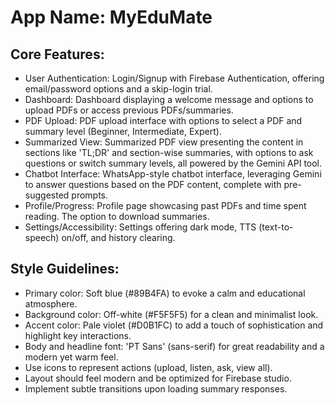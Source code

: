 # **App Name**: MyEduMate

## Core Features:

- User Authentication: Login/Signup with Firebase Authentication, offering email/password options and a skip-login trial.
- Dashboard: Dashboard displaying a welcome message and options to upload PDFs or access previous PDFs/summaries.
- PDF Upload: PDF upload interface with options to select a PDF and summary level (Beginner, Intermediate, Expert).
- Summarized View: Summarized PDF view presenting the content in sections like 'TL;DR' and section-wise summaries, with options to ask questions or switch summary levels, all powered by the Gemini API tool.
- Chatbot Interface: WhatsApp-style chatbot interface, leveraging Gemini to answer questions based on the PDF content, complete with pre-suggested prompts.
- Profile/Progress: Profile page showcasing past PDFs and time spent reading. The option to download summaries.
- Settings/Accessibility: Settings offering dark mode, TTS (text-to-speech) on/off, and history clearing.

## Style Guidelines:

- Primary color: Soft blue (#89B4FA) to evoke a calm and educational atmosphere.
- Background color: Off-white (#F5F5F5) for a clean and minimalist look.
- Accent color: Pale violet (#D0B1FC) to add a touch of sophistication and highlight key interactions.
- Body and headline font: 'PT Sans' (sans-serif) for great readability and a modern yet warm feel.
- Use icons to represent actions (upload, listen, ask, view all).
- Layout should feel modern and be optimized for Firebase studio.
- Implement subtle transitions upon loading summary responses.